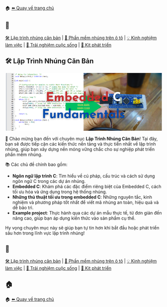 🏠 [⬅️ Quay về trang chủ](/)

## 🔖
[🛠️ Lập trình nhúng căn bản](/embedded/) | [🚗 Phần mềm nhúng trên ô tô](/automotive/) | [💡 Kinh nghiệm làm việc](/blog/) | [🌱 Trải nghiệm cuộc sống](/blog/) | [🔌 Kit phát triển](/kits/)

## 🛠️ Lập Trình Nhúng Căn Bản

<p align="center">
  <img src="/embedded/assets/Embedded.png" alt="Lập trình nhúng" />
</p>

👋 Chào mừng bạn đến với chuyên mục **Lập Trình Nhúng Căn Bản**! Tại đây, bạn sẽ được tiếp cận các kiến thức nền tảng và thực tiễn nhất về lập trình nhúng, giúp bạn xây dựng nền móng vững chắc cho sự nghiệp phát triển phần mềm nhúng.

📚 Các chủ đề chính bao gồm:

- **Ngôn ngữ lập trình C**: Tìm hiểu về cú pháp, cấu trúc và cách sử dụng ngôn ngữ C trong các dự án nhúng.
- **Embedded C**: Khám phá các đặc điểm riêng biệt của Embedded C, cách tối ưu hóa và ứng dụng trong hệ thống nhúng.
- **Những thủ thuật tối ưu trong embedded C**: Những nguyên tắc, kinh nghiệm và phương pháp tốt nhất để viết mã nhúng an toàn, hiệu quả và dễ bảo trì.
- **Example project**: Thực hành qua các dự án mẫu thực tế, từ đơn giản đến nâng cao, giúp bạn áp dụng kiến thức vào sản phẩm cụ thể.

Hy vọng chuyên mục này sẽ giúp bạn tự tin hơn khi bắt đầu hoặc phát triển sâu hơn trong lĩnh vực lập trình nhúng!

## 🔖
[🛠️ Lập trình nhúng căn bản](/embedded/) | [🚗 Phần mềm nhúng trên ô tô](/automotive/) | [💡 Kinh nghiệm làm việc](/blog/) | [🌱 Trải nghiệm cuộc sống](/blog/) | [🔌 Kit phát triển](/kits/)

## 🏠
🏠 [⬅️ Quay về trang chủ](/)